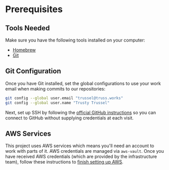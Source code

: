# Prerequisites

## Tools Needed

Make sure you have the following tools installed on your computer:

- [Homebrew](https://brew.sh/)
- [Git](https://github.com/git-guides/install-git)

## Git Configuration

Once you have Git installed, set the global configurations to use your work email when making commits to our repositories:

```bash
git config --global user.email "trussel@truss.works"
git config --global user.name "Trusty Trussel"
```

Next, set up SSH by following the [official GitHub instructions](https://docs.github.com/en/authentication/connecting-to-github-with-ssh/adding-a-new-ssh-key-to-your-github-account) so you can connect to GitHub without supplying credentials at each visit.

## AWS Services

This project uses AWS services which means you'll need an account to work with parts of it. AWS credentials are managed via `aws-vault`. Once you have received AWS credentials (which are provided by the infrastructure team), follow these instructions to [finish setting up AWS](https://dp3.atlassian.net/wiki/spaces/MT/pages/1250066433/0029+AWS+Organization+Authentication).
